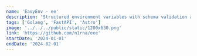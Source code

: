 ```yaml
---
name: 'EasyEnv - ee'
description: 'Structured environment variables with schema validation and inheritance support'
tags: ['Golang', 'FastAPI', 'Astro']
image: '../../../public/static/1200x630.png'
link: 'https://github.com/n1rna/eee'
startDate: '2024-01-01'
endDate: '2024-02-01'
---
```

